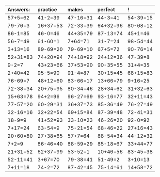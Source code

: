 | Answers: | practice | makes | perfect | ! |
| :--- | :--- | :--- | :--- | :--- |
| 57+5=62 | 41-2=39 | 47-16=31 | 44-3=41 | 54-39=15 | 
| 79-76=3 | 16+37=53 | 72-33=39 | 64+32=96 | 80-68=12 | 
| 86-1=85 | 46-0=46 | 44+35=79 | 87-13=74 | 45+1=46 | 
| 56-7=49 | 61-60=1 | 7+64=71 | 31-7=24 | 98-54=44 | 
| 3+13=16 | 89-69=20 | 79-69=10 | 67+5=72 | 90-76=14 | 
| 52+31=83 | 74+20=94 | 74+18=92 | 24+12=36 | 47-39=8 | 
| 9-2=7 | 43+23=66 | 37+53=90 | 90-35=55 | 31+4=35 | 
| 2+40=42 | 95-5=90 | 91-4=87 | 30+15=45 | 68+15=83 | 
| 76-69=7 | 48+12=60 | 83-66=17 | 13+66=79 | 9+16=25 | 
| 72-38=34 | 20+75=95 | 80-34=46 | 28+34=62 | 31+32=63 | 
| 15+63=78 | 94+2=96 | 96-27=69 | 93-16=77 | 32+11=43 | 
| 77-57=20 | 60-29=31 | 36+37=73 | 85-36=49 | 76-27=49 | 
| 32-16=16 | 32+22=54 | 69+15=84 | 87-39=48 | 72-41=31 | 
| 18-9=9 | 41+52=93 | 33-10=23 | 46-26=20 | 92-0=92 | 
| 7+17=24 | 63-54=9 | 75-21=54 | 68-46=22 | 27+16=43 | 
| 20+60=80 | 27+38=65 | 57+7=64 | 88-54=34 | 44-12=32 | 
| 7+2=9 | 86-46=40 | 88-59=29 | 85-18=67 | 33+44=77 | 
| 21+31=52 | 62+37=99 | 53-52=1 | 10+46=56 | 83-45=38 | 
| 52-11=41 | 3+67=70 | 79-38=41 | 51-49=2 | 3+10=13 | 
| 7+11=18 | 74-2=72 | 87-42=45 | 75-14=61 | 14+58=72 | 
